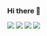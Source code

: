 ### Hi there 👋
![](https://img.shields.io/endpoint?label=currently&url=https://dev.discordprofiles.me/api/badge/status/190916650143318016?simple=true) ![](https://img.shields.io/endpoint?url=https://dev.discordprofiles.me/api/badge/playing/190916650143318016?vscode=false) ![](https://img.shields.io/endpoint?url=https://dev.discordprofiles.me/api/badge/vscode/190916650143318016) ![](https://img.shields.io/endpoint?url=https://dev.discordprofiles.me/api/badge/spotify/190916650143318016)
<!--
**anishanne/anishanne** is a ✨ _special_ ✨ repository because its `README.md` (this file) appears on your GitHub profile.

Here are some ideas to get you started:

- 🔭 I’m currently working on ...
- 🌱 I’m currently learning ...
- 👯 I’m looking to collaborate on ...
- 🤔 I’m looking for help with ...
- 💬 Ask me about ...
- 📫 How to reach me: ...
- 😄 Pronouns: ...
- ⚡ Fun fact: ...
-->
